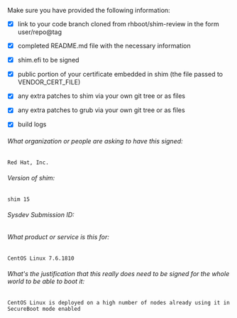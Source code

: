 Make sure you have provided the following information:

 - [x] link to your code branch cloned from rhboot/shim-review in the form user/repo@tag
 - [x] completed README.md file with the necessary information
 - [x] shim.efi to be signed
 - [x] public portion of your certificate embedded in shim (the file passed to VENDOR_CERT_FILE)
 - [x] any extra patches to shim via your own git tree or as files
 - [x] any extra patches to grub via your own git tree or as files
 - [x] build logs


###### What organization or people are asking to have this signed:
`Red Hat, Inc.`

###### Version of shim:
`shim 15`

###### Sysdev Submission ID:

###### What product or service is this for:
`CentOS Linux 7.6.1810`

###### What's the justification that this really does need to be signed for the whole world to be able to boot it:
`CentOS Linux is deployed on a high number of nodes already using it in SecureBoot mode enabled`
